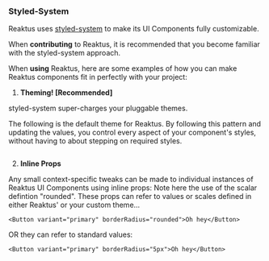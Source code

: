 ### Styled-System
Reaktus uses [styled-system](https://styled-system.com/getting-started) to make its UI Components fully customizable.

When <strong>contributing</strong> to Reaktus, it is recommended that you become familiar with the styled-system approach.

When <strong>using</strong> Reaktus, here are some examples of how you can make Reaktus components fit in perfectly with your project:

1. <strong>Theming! \[Recommended\] </strong>

  styled-system super-charges your pluggable themes.

  The following is the default theme for Reaktus. By following this pattern and updating the values, you control every aspect of your component's styles, without having to about stepping on required styles.

  ```javascript { "file": "../../src/styles/defaultTheme.js" }
  ```

2. <strong>Inline Props</strong>

  Any small context-specific tweaks can be made to individual instances of Reaktus UI Components using inline props:
  Note here the use of the scalar defintion "rounded". These props can refer to values or scales defined in either Reaktus' or your custom theme...

  `<Button variant="primary" borderRadius="rounded">Oh hey</Button>`

  OR they can refer to standard values:

  `<Button variant="primary" borderRadius="5px">Oh hey</Button>`

